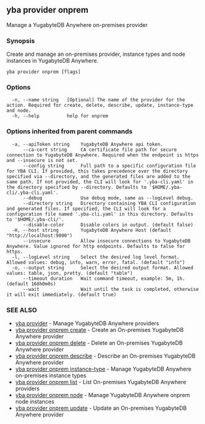 ## yba provider onprem

Manage a YugabyteDB Anywhere on-premises provider

### Synopsis

Create and manage an on-premises provider, instance types and node instances in YugabyteDB Anywhere.

```
yba provider onprem [flags]
```

### Options

```
  -n, --name string   [Optional] The name of the provider for the action. Required for create, delete, describe, update, instance-type and node.
  -h, --help          help for onprem
```

### Options inherited from parent commands

```
  -a, --apiToken string    YugabyteDB Anywhere api token.
      --ca-cert string     CA certificate file path for secure connection to YugabyteDB Anywhere. Required when the endpoint is https and --insecure is not set.
      --config string      Full path to a specific configuration file for YBA CLI. If provided, this takes precedence over the directory specified via --directory, and the generated files are added to the same path. If not provided, the CLI will look for '.yba-cli.yaml' in the directory specified by --directory. Defaults to '$HOME/.yba-cli/.yba-cli.yaml'.
      --debug              Use debug mode, same as --logLevel debug.
      --directory string   Directory containing YBA CLI configuration and generated files. If specified, the CLI will look for a configuration file named '.yba-cli.yaml' in this directory. Defaults to '$HOME/.yba-cli/'.
      --disable-color      Disable colors in output. (default false)
  -H, --host string        YugabyteDB Anywhere Host (default "http://localhost:9000")
      --insecure           Allow insecure connections to YugabyteDB Anywhere. Value ignored for http endpoints. Defaults to false for https.
  -l, --logLevel string    Select the desired log level format. Allowed values: debug, info, warn, error, fatal. (default "info")
  -o, --output string      Select the desired output format. Allowed values: table, json, pretty. (default "table")
      --timeout duration   Wait command timeout, example: 5m, 1h. (default 168h0m0s)
      --wait               Wait until the task is completed, otherwise it will exit immediately. (default true)
```

### SEE ALSO

* [yba provider](yba_provider.md)	 - Manage YugabyteDB Anywhere providers
* [yba provider onprem create](yba_provider_onprem_create.md)	 - Create an On-premises YugabyteDB Anywhere provider
* [yba provider onprem delete](yba_provider_onprem_delete.md)	 - Delete an On-premises YugabyteDB Anywhere provider
* [yba provider onprem describe](yba_provider_onprem_describe.md)	 - Describe an On-premises YugabyteDB Anywhere provider
* [yba provider onprem instance-type](yba_provider_onprem_instance-type.md)	 - Manage YugabyteDB Anywhere on-premises instance types
* [yba provider onprem list](yba_provider_onprem_list.md)	 - List On-premises YugabyteDB Anywhere providers
* [yba provider onprem node](yba_provider_onprem_node.md)	 - Manage YugabyteDB Anywhere onprem node instances
* [yba provider onprem update](yba_provider_onprem_update.md)	 - Update an On-premises YugabyteDB Anywhere provider

